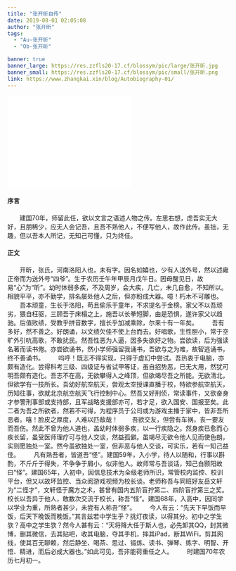 ```yaml
---
title: "张开昕自传"
date: 2019-08-01 02:05:08
author: "张开昕"
tags: 
  - "Au-张开昕"
  - "Ob-张开昕"

banner: true
banner_large: https://res.zzfls20-17.cf/blossym/pic/large/张开昕.jpg
banner_small: https://res.zzfls20-17.cf/blossym/pic/small/张开昕.png
link: https://www.zhangkai.xin/blog/Autobiography-01/
---
```

<iframe frameborder="no" border="0" marginwidth="0" marginheight="0" width=280 height=210 src="//music.163.com/outchain/player?type=0&id=2949283804&auto=1&height=430"></iframe>

#### 序言
&emsp;&emsp;建国70年，师留此任，欲以文言之语述人物之传。左思右想，虑吾实无大好，且朋稀少，应无人会记吾，且吾不熟他人，不便写他人，故作此传。虽拙，无趣，但以吾本人所记，无知己可懂，只为终任。
#### 正文
&emsp;&emsp;开昕，张氏，河南洛阳人也，未有字。因名如嬉也，少有人送外号，然以述雍正帝而为送外号“四爷”。生于农历壬午年甲辰月戊午日。因母醒见日，故易“心”为“昕”。幼时体弱多疾，不及周岁，会大疾，几亡，未几自愈，不知所以。相貌平平，亦不勤学，排名屡处他人之后，但亦盼成大器。噫！朽木不可雕也。
&emsp;&emsp;吾本顽童，生长于洛阳，苟且偷乐于童年，不求提名于金榜。家父不以吾顽劣，猥自枉驱，三顾吾于床榻之上，施吾以长拳短脚，由是恐惧，遂许家父以趋驰。后值败绩，受教乎拼音数字，擅长乎加减乘除，尔来十有一年矣。
&emsp;&emsp;吾有多好，然不善之。好朗诵，以文绩欠佳不使上台而去。好唱歌，生性胆小，常于空旷外引吭高歌，不敢扰民。然吾性恶为人逼，因多失欲好之物。尝欲读，后为强读名著而读书倦。亦尝欲诵书，然小学师强留我诵书，吾欲与之为难，故智逃诵书，终不善诵书。
&emsp;&emsp;呜呼！既志不得实现，只得于虚幻中尝试。吾热衷于电脑，亦颇有造化。尝得科考三级、四级证与省试甲等证，虽自招势恶，已无大用，然犹可明吾颇有造化。吾志不在高，无欲攀得人之峰顶，但欲竭尽吾之所能。无欲清北，但欲学有一技所长。吾幼好航空航天，尝观太空授课直播于校，特欲参航空航天，历知往事，欲就北京航空航天飞行控制中心。然吾又好刑侦，常读事件，又欲奋身才参警刑事部或支持部，且军战略支援部亦可，若才足，欲入国安、国报至矣。此二者为吾之所欲者，然若不可得，为程序员于公司或为游戏主播于家中，皆非吾所恶者。嘻！脸皮之厚度，人难以匹敌哉！
&emsp;&emsp;吾欲交友，但尝有车祸，丧一要友而吾伤。然此不曾为他人道也，盖幼时体弱多疾，以一行疾隐之。然身疾已愈而心疾长留，虽受医师理疗可与他人交谈，然益孤僻。虽竭尽无欲令他人见而使色朗，实则愿独处一室。然今虽欲独处一室，但非恶与他人交谈，可实乐，若有一知己益佳。
&emsp;&emsp;凡有熟吾者，皆道吾“怪”。建国59年，入小学，待人以随和，行事以斟酌，不斤斤于得失，不争争于屑小，似非他人。故师常与吾谈话，知己白颢阳故曰“怪”。建国65年，入初中，因信息技术为全级老师所识，常管校内监控、校训平台，但又以故坏监控、当众阅游戏视频为校长谈。老师称吾与同班好友岳文轩为“二怪才”，文轩怪于魔方之术，甚曾有国内五阶盲拧第二、四阶盲拧第三之奖。校长以吾异于他人，敢数次交流于校长，称吾“怪”。建国68年，入高中，因同学以学业为重，所熟者甚少，未尝有人称吾“怪”。
&emsp;&emsp;今人有云：“先天下早饭而早饭，后天下晚饭而晚饭。”其言兹若中学生乎？挑灯夜读，以得其分。初中之学生欤？高中之学生欤？然今人甚有云：“天将降大任于斯人也，必先卸其QQ，封其微博，删其微信，去其贴吧，收其电脑，夺其手机，摔其iPad，断其WiFi，剪其网线，使其百无聊赖，然后静坐、喝茶、思过、锻炼、读书、弹琴、练字、明智、开悟、精进，而后必成大器也。”如此可见，吾非能荷重任之人。
&emsp;&emsp;时建国70年农历七月初一。
